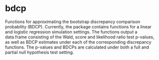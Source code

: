 # bdcp
Functions for approximating the bootstrap discrepancy comparison probability (BDCP).  Currently, the package contains functions for a linear and logistic regression simulation settings.  The functions output a data.frame consisting of the Wald, score and likelihood ratio test p-values, as well as BDCP estimates under each of the corresponding discrepancy functions.  The p-values and BDCPs are calculated under both a full and partial null hypothesis test setting.
